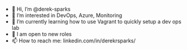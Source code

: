 - 👋 Hi, I’m @derek-sparks
- 👀 I’m interested in DevOps, Azure, Monitoring
- 🌱 I’m currently learning how to use Vagrant to quickly setup a dev ops lab
- 💞️ I am open to new roles
- 📫 How to reach me: linkedin.com/in/derekrsparks/

<!---
derek-sparks/derek-sparks is a ✨ special ✨ repository because its `README.md` (this file) appears on your GitHub profile.
You can click the Preview link to take a look at your changes.
--->
